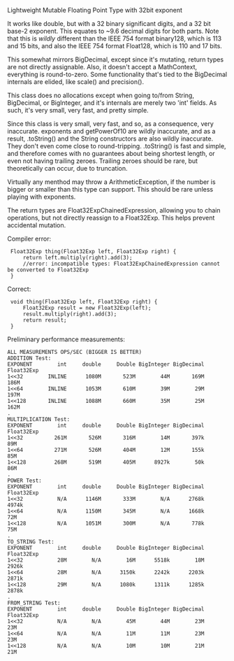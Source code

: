 Lightweight Mutable Floating Point Type with 32bit exponent

It works like double, but with a 32 binary significant digits, and a 32 bit base-2 exponent.
This equates to ~9.6 decimal digits for both parts.
Note that this is _wildly_ different than the IEEE 754 format binary128, which is 113 and 15
bits, and also the IEEE 754 format Float128, which is 110 and 17 bits.

This somewhat mirrors BigDecimal, except since it's mutating, return types are not directly
assignable.
Also, it doesn't accept a MathContext, everything is round-to-zero. Some functionality that's
tied to the BigDecimal internals are elided, like scale() and precision().

This class does no allocations except when going to/from String, BigDecimal, or BigInteger, and it's
internals are merely two 'int' fields. As such, it's very small, very fast, and pretty simple.

Since this class is very small, very fast, and so, as a consequence, very inaccurate. exponents and
getPowerOf10 are wildly inaccurate, and as a result, .toString() and the String constructors are
also wildly inaccurate. They don't even come close to round-tripping. .toString() is fast and
simple, and therefore comes with no guarantees about being shortest length, or even not having
trailing zeroes. Trailing zeroes should be rare, but theoretically can occur, due to truncation.

Virtually any menthod may throw a ArithmeticException, if the number is bigger or smaller than
this type can support. This should be rare unless playing with exponents.

The return types are Float32ExpChainedExpression, allowing you to chain operations, but not
directly reassign to a Float32Exp. This helps prevent accidental mutation.

Compiler error:

     Float32Exp thing(Float32Exp left, Float32Exp right) {
         return left.multiply(right).add(3);
         //error: incompatible types: Float32ExpChainedExpression cannot be converted to Float32Exp
     }

Correct:

     void thing(Float32Exp left, Float32Exp right) {
         Float32Exp result = new Float32Exp(left);
         result.multiply(right).add(3);
         return result;
     }
     
 Preliminary performance measurements:

    ALL MEASUREMENTS OPS/SEC (BIGGER IS BETTER)
    ADDITION Test:
    EXPONENT        int     double     Double BigInteger BigDecimal Float32Exp
    1<<32        INLINE      1080M       523M        44M       169M       186M 
    1<<64        INLINE      1053M       610M        39M        29M       197M 
    1<<128       INLINE      1088M       660M        35M        25M       162M 
    .
    MULTIPLICATION Test:
    EXPONENT        int     double     Double BigInteger BigDecimal Float32Exp
    1<<32          261M       526M       316M        14M       397k        89M 
    1<<64          271M       526M       404M        12M       155k        85M 
    1<<128         268M       519M       405M      8927k        50k        86M 
    .
    POWER Test:
    EXPONENT        int     double     Double BigInteger BigDecimal Float32Exp
    1<<32           N/A      1146M       333M        N/A      2768k      4974k 
    1<<64           N/A      1150M       345M        N/A      1668k        72M 
    1<<128          N/A      1051M       300M        N/A       778k        75M 
    .
    TO_STRING Test:
    EXPONENT        int     double     Double BigInteger BigDecimal Float32Exp
    1<<32           28M        N/A        16M      5518k        18M      2926k 
    1<<64           28M        N/A      3150k      2242k      2203k      2871k 
    1<<128          29M        N/A      1080k      1311k      1285k      2878k 
    .
    FROM_STRING Test:
    EXPONENT        int     double     Double BigInteger BigDecimal Float32Exp
    1<<32           N/A        N/A        45M        44M        23M        23M 
    1<<64           N/A        N/A        11M        11M        23M        23M 
    1<<128          N/A        N/A        10M        10M        21M        21M 

